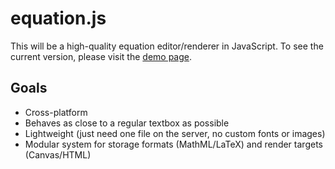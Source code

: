 # equation.js

This will be a high-quality equation editor/renderer in JavaScript. To see the current version, please visit the [demo page](http://evanw.github.com/equation.js/).

## Goals

* Cross-platform
* Behaves as close to a regular textbox as possible
* Lightweight (just need one file on the server, no custom fonts or images)
* Modular system for storage formats (MathML/LaTeX) and render targets (Canvas/HTML)
